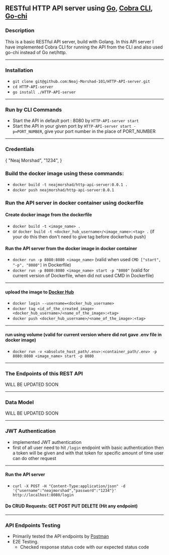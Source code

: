 ## RESTful HTTP API server using [Go](https://github.com/golang), [Cobra CLI](https://github.com/spf13/cobra), [Go-chi](https://github.com/go-chi/chi)

### Description
This is a basic RESTful API server, build with Golang. In this API server I have implemented Cobra CLI for running the API from the CLI and also used go-chi instead of Go net/http.

---------------

### Installation
- `git clone git@github.com:Neaj-Morshad-101/HTTP-API-server.git`
- `cd HTTP-API-server`
- `go install ./HTTP-API-server`

---------------

### Run by CLI Commands

- Start the API in default port : 8080 by `HTTP-API-server start`
- Start the API in your given port by `HTTP-API-server start -p=PORT_NUMBER`, give your port number in the place of PORT_NUMBER

--------------


### Credentials 
{ 
  "Neaj Morshad",
  "1234", 
}

### Build the docker image using these commands: 
- `docker build -t neajmorshad/http-api-server:0.0.1 .`
- `docker push neajmorshad/http-api-server:0.0.1`

### Run the API server in docker container using dockerfile

#### Create docker image from the dockerfile

- `docker build -t <image_name> .`
- or `docker build -t <docker_hub_username>/<image_name>:<tag> .` (if your do this then don't need to give tag before dockerhub push)

#### Run the API server from the docker image in docker container

- `docker run -p 8080:8080 <image_name>` (valid when used `CMD ["start", "-p", "8080"]` in Dockerfile)
- `docker run -p 8080:8080 <image_name> start -p "8080"` (valid for current version of Dockerfile, when did not used CMD in Dockerfile)

--------------

#### upload the image to [Docker Hub](https://hub.docker.com/)

- `docker login --username=<docker_hub_username>`
- `docker tag <id_of_the_created_image> <docker_hub_username>/<name_of_the_image>:<tag>`
- `docker push <docker_hub_username>/<name_of_the_image>:<tag>`

--------------

#### run using volume (valid for current version where did not gave .env file in docker image)


- `docker run -v <absolute_host_path/.env>:<container_path/.env> -p 8080:8080 <image_name> start -p 8080`


--------------

### The Endpoints of this REST API

WILL BE UPDATED SOON 

----------------

### Data Model

WILL BE UPDATED SOON

----------------

### JWT Authentication

- implemented JWT authentication
- first of all user need to hit `/login` endpoint with basic authentication then a token will be given and with that token for specific amount of time user can do other request
----------------

#### Run the API server

- `curl -X POST -H "Content-Type:application/json" -d '{"username":"neajmorshad","password":"1234"}' http://localhost:8080/login`

#### Do CRUD Requests: GET POST PUT DELETE (Hit any endpoint) 
----------------

### API Endpoints Testing

- Primarily tested the API endpoints by [Postman](https://github.com/postmanlabs)
- E2E Testing.
    - Checked response status code with our expected status code
